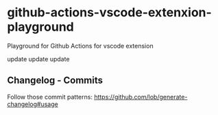 # github-actions-vscode-extenxion-playground

Playground for Github Actions for vscode extension

update
update
update

## Changelog - Commits

Follow those commit patterns: https://github.com/lob/generate-changelog#usage
